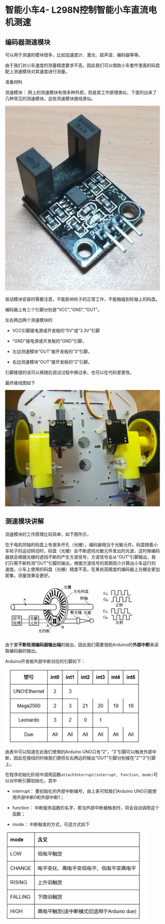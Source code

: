 # 智能小车4- L298N控制智能小车直流电机测速


## 编码器测速模块

可以用于测速的模块很多，比如加速度计、激光、超声波、编码器等等。

由于我们对小车速度的测量精度要求不高，因此我们可以借助小车套件里面的码盘配上测速模块对其速度进行测量。  

准备材料

测速模块：  网上的测速模块有很多种外观，但是其工作原理类似，下面列出来了几种常见的测速模块，这些测速模块接线类似。  

![](img/speed/speed_module.jpg)


驱动模块安装时需要注意，不能影响轮子的正常工作，不能触碰到轮轴上的码盘。 

编码器上有三个引脚分别是“VCC”,“GND”,“OUT”。

左右两边两个测速模块的

* VCC引脚接电源或开发板的“5V”或“3.3V”引脚

* “GND”接电源或开发板的“GND”引脚，

* 左边测速模块“OUT”接开发板的“3”引脚，

* 右边测速模块“OUT”接开发板的“2”引脚。

引脚接错的话可以再随后调试过程中换过来，也可以在代码里更改。  


 最终接线图如下

 ![](img/speed/speed_module_wired.jpg)


## 测速模块讲解
测速模块的工作原理比较简单，如下图所示，
  
  在于电机同轴的码盘上有很多开孔（光栅），编码器相当于光敏元件。码盘随着小车轮子的运动转动时，码盘（光栅）会不断遮挡光敏元件发出的光波，这时候编码器就会根据光栅的遮挡不断的产生方波信号，方波信号会从“OUT”引脚输出，我们只需不断检测“OUT”引脚的输出，根据方波信号的周期简介计算出小车运行的速度。小车上使用的码盘（光栅）精度不高，在某些高精度的编码器上光栅会更加密集，测量效果会更好。 

  ![](img/speed/speed_theory.jpg) 

  由于要**不断检测编码器输出端**的输出，因此我们需要借助Arduino的**外部中断**来读取编码器的输出。
  
  Arduino开发板外部中断对应的引脚如下：

  ![](img/speed/arduino_inter.jpg)

  由表中可以知道在此我们使用的Arduino UNO只有“2”，“3”引脚可以触发外部中断，因此在接线的时候我们便将左右两边的输出“OUT”引脚分别接在“2”“3”引脚上。 
  
  在程序初始化阶段中调用函数`attachInterrupt(interrupt, function, mode)`可以对中断引脚初始化，其中 
  
  * interrupt： 要初始化的外部中断编号，由上表可知我们Arduino UNO只能使用外部中断0和外部中断1； 
  
  * function： 中断服务函数的名字，即当外部中断被触发时，将会自动调用这个函数； 
  
  * mode： 中断触发的方式，可选方式如下  

  ![](img/speed/arduino_inter_type.jpg)

  